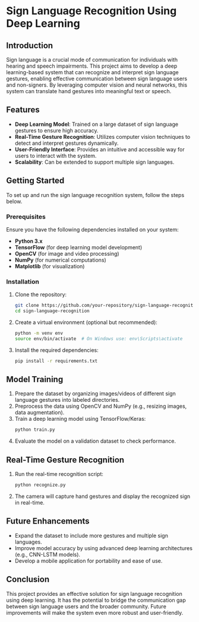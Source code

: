 # Sign Language Recognition Using Deep Learning

## Introduction
Sign language is a crucial mode of communication for individuals with hearing and speech impairments. This project aims to develop a deep learning-based system that can recognize and interpret sign language gestures, enabling effective communication between sign language users and non-signers. By leveraging computer vision and neural networks, this system can translate hand gestures into meaningful text or speech.

## Features
- **Deep Learning Model**: Trained on a large dataset of sign language gestures to ensure high accuracy.
- **Real-Time Gesture Recognition**: Utilizes computer vision techniques to detect and interpret gestures dynamically.
- **User-Friendly Interface**: Provides an intuitive and accessible way for users to interact with the system.
- **Scalability**: Can be extended to support multiple sign languages.

## Getting Started
To set up and run the sign language recognition system, follow the steps below.

### Prerequisites
Ensure you have the following dependencies installed on your system:
- **Python 3.x**
- **TensorFlow** (for deep learning model development)
- **OpenCV** (for image and video processing)
- **NumPy** (for numerical computations)
- **Matplotlib** (for visualization)

### Installation
1. Clone the repository:
   ```bash
   git clone https://github.com/your-repository/sign-language-recognition.git
   cd sign-language-recognition
   ```
2. Create a virtual environment (optional but recommended):
   ```bash
   python -m venv env
   source env/bin/activate  # On Windows use: env\Scripts\activate
   ```
3. Install the required dependencies:
   ```bash
   pip install -r requirements.txt
   ```

## Model Training
1. Prepare the dataset by organizing images/videos of different sign language gestures into labeled directories.
2. Preprocess the data using OpenCV and NumPy (e.g., resizing images, data augmentation).
3. Train a deep learning model using TensorFlow/Keras:
   ```python
   python train.py
   ```
4. Evaluate the model on a validation dataset to check performance.

## Real-Time Gesture Recognition
1. Run the real-time recognition script:
   ```python
   python recognize.py
   ```
2. The camera will capture hand gestures and display the recognized sign in real-time.

## Future Enhancements
- Expand the dataset to include more gestures and multiple sign languages.
- Improve model accuracy by using advanced deep learning architectures (e.g., CNN-LSTM models).
- Develop a mobile application for portability and ease of use.

## Conclusion
This project provides an effective solution for sign language recognition using deep learning. It has the potential to bridge the communication gap between sign language users and the broader community. Future improvements will make the system even more robust and user-friendly.


